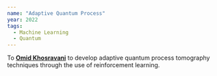 ```yaml
---
name: "Adaptive Quantum Process"
year: 2022
tags:
  - Machine Learning
  - Quantum
---
```

To **[Omid Khosravani](https://twitter.com/omidkhosravaniq)** to develop adaptive quantum process tomography techniques through the use of reinforcement learning.
